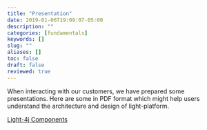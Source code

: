 ```yaml
---
title: "Presentation"
date: 2019-01-06T19:09:07-05:00
description: ""
categories: [fundamentals]
keywords: []
slug: ""
aliases: []
toc: false
draft: false
reviewed: true
---
```


When interacting with our customers, we have prepared some presentations. Here are some in PDF format which might help users understand the architecture and design of light-platform. 

[Light-4j Components][]

[Light-4j Components]: /pdf/light-4j.pdf

